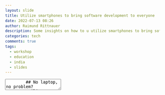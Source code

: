 ```yaml
---
layout: slide
title: Utilize smartphones to bring software development to everyone
date: 2022-07-13 08:26
author: Raimund Rittnauer
description: Some insights on how to u utilize smartphones to bring software development to everyone
categories: tech
comments: true
tags:
  - workshop
  - education
  - india
  - slides
---
```


<section data-markdown>
    <textarea data-template>
        ## No laptop, no problem?
        Utilize smartphones to bring software development to "everyone"
        ---
        # Background
        ---
        ## Bachelor Thesis
        Enhancing the Resilience of Software Engineering Courses by Implementing Continuous Education using Smartphones Exemplified at a Rural College
        ---
        ## Resilience
        - school closures due to COVID-19 restrict access to computer lab at college
        - cannot attend class due to personal/technical problems
        - enhance location- and time-independency
        ---
        ## Continous Education
        - learning material is online available at any time
        - students can continue their journey even if semester is over
        ---
        ## The course(s)
        - 2nd year - Java fundamentals (multiple small assignments)
        - 3rd year - Java OOP (project based)
        ---
        # The challenges
        ---
        ## Availability of laptops and/or desktop computers
        ---
        <img src="/assets/img/2022-07-13-utilize-smartphones-to-bring-software-development-to-everyone/access-to-computer-internet.png">
        National Sample Survey KI Education 75th Round
        ---
        <img src="/assets/img/2022-07-13-utilize-smartphones-to-bring-software-development-to-everyone/access-to-personal-device.png">
        Survey among students of 2nd and 3rd year (B-Tech)
        ---
        ## Let's use smartphones
        ---
        ## The plan in 2021
        Set up was completely remotely
        - Learning platform - Moodle
        - Communication - Slack
        - Classes and submission reviews - Zoom
        - Practicing - Android apps & web services
        ---
        ## Internet connection and power
        ---
        <img src="/assets/img/2022-07-13-utilize-smartphones-to-bring-software-development-to-everyone/daily-internet-data-limit.png">
        Survey among students of 3rd and 4th year (B-Tech)
        ---
        ## Internet connection and power
        - Limited mobile data per day while having remote classes all day long
        - Unstable internet connection or no mobile data
        - Power cuts
        - Even worse during rainy season
        ---
        > Due to slow internet connection, I could not attend the class.
        ---
        > Today, because of rain, I lost network, so I did not attend the class.
        ---
        > The net is all over, I tried to join, but it disconnects constantly Raimund.
        ---
        ## Reactions
        - Class recordings
        - Explanation videos of Java concepts
        - Android apps should also work offline
        ---
        ## Android apps
        - [Sololearn](https://www.sololearn.com/)
        - [Spck Code Editor](https://play.google.com/store/apps/details?id=io.spck)
        - [Java N-IDE](https://github.com/shenghuntianlang/java-n-IDE-for-Android)
        - Most apps require internet connection, due to code compiling on remote servers
        ---
        > I prefer recordings, I can watch as often as I need.
        ---
        Submission reviews are also a challenge in a remote setup due to connection issues, and often background noises due to lack of a quiet learning environment.
        ---
        ## Placements > Skill development
        (my personal opinion)
        ---
        > Some selected students are at college now, due to placement trainings.
        ---
        > Your class is the only one where we have to do practical programming.
        ---
        > Fastly they complete the syllabus, but only theoretically.
        ---
        ## Programming on a Smartphone
        ---
        Students mentioned that they struggle with the small screen size and that the virtual keyboard covers most of the screen when active.
        ---
        > It is also hard to type and time-consuming compared to a laptop and/or computer.
        ---
        One student streamed the content of his smartphone to his TV and connected a bluetooth keyboard.
        ---
        > Laptop is more convenient for practical usage like programming, maybe because I am used to it.
        ---
        During the SSIs, 2nd year students mentioned that in their opinion, all assignments are solvable using a smartphone.
        ---
        During the SSIs, 3rd year students mentioned that in their opinion, the Java assignments are difficult to solve using a smartphone. They mentioned that smaller assignments which include less code would be easily solvable, but assignments that include more code and more (Java-) files are hard and timeconsuming to solve using a smartphone.
        ---
        Android apps often do not support the large feature set like on desktop IDEs (e.g. debugging, intellisense, ...).
        ---
        > On laptop we have more features to do the programming.
        ---
        ## Small summary
        - Lack of physical keyboard and small screen size was mentioned the most
        - Students can participate using only Smartphones
           - Assignments must be designed appropriately
        - Only few Android apps that run entirely offline exist
        - Android apps are not as feature rich as desktop IDEs
        - Recording classes, explanation videos, and providing learning material online helps reach students
        ---
        ## 2022
        - Now I am in India
        - Created a new course for 4th year students
        - GitHub + Git on [Termux](https://github.com/termux) + [Java N-IDE](https://github.com/shenghuntianlang/java-n-IDE-for-Android)
        - GitHub + [Spck Code Editor](https://play.google.com/store/apps/details?id=io.spck) (integrated Git client)
        ---
        <img src="/assets/img/2022-07-13-utilize-smartphones-to-bring-software-development-to-everyone/students-and-me.jpg">
        We
        ---
        <img src="/assets/img/2022-07-13-utilize-smartphones-to-bring-software-development-to-everyone/github-workshop.jpg">
        Workshop on Git and GitHub
        ---
        ## References
        - [NSS 75th round](https://www.thehinducentre.com/resources/article30980071.ece/binary/KI_Education_75th_Final_compressed.pdf)
        - [Telecom Statistics India](https://dot.gov.in/sites/default/files/Telecom%20Statistics%20India-2019.pdf)
        - [Households with computer in the euro area](https://www.statista.com/statistics/748551/worldwidehouseholds-with-computer/)
        - [Rural households with internet access in the euro area](https://appsso.eurostat.ec.europa.eu/nui/show.do?query=BOOKMARK_DS-053754_QID_68B6462B_UID_-3F171EB0&layout=TIME,C,X,0;GEO,L,Y,0;UNIT,L,Z,0;HHTYP,L,Z,1;INDICATORS,C,Z,2;&zSelection=DS-053754HHTYP,HH_DEG3;DS-053754UNIT,PC_HH;DS-053754INDICATORS,OBS_FLAG;&rankName1=UNIT_1_2_-1_2&rankName2=HHTYP_1_2_-1_2&rankName3=INDICATORS_1_2_-1_2&rankName4=TIME_1_0_0_0&rankName5=GEO_1_2_0_1&sortC=ASC_-1_FIRST&rStp=&cStp=&rDCh=&cDCh=&rDM=true&cDM=true&footnes=false&empty=false&wai=false&time_mode=NONE&time_most_recent=false&lang=EN&cfo=%23%23%23%2C%23%23%23.%23%23%23)
        - [Urban households with internet access in the euro area](https://appsso.eurostat.ec.europa.eu/nui/show.do?query=BOOKMARK_DS-053754_QID_-53411C72_UID_-3F171EB0&layout=TIME,C,X,0;GEO,L,Y,0;UNIT,L,Z,0;HHTYP,L,Z,1;INDICATORS,C,Z,2;&zSelection=DS-053754HHTYP,HH_DEG1;DS-053754UNIT,PC_HH;DS-053754INDICATORS,OBS_FLAG;&rankName1=UNIT_1_2_-1_2&rankName2=HHTYP_1_2_-1_2&rankName3=INDICATORS_1_2_-1_2&rankName4=TIME_1_0_0_0&rankName5=GEO_1_2_0_1&sortC=ASC_-1_FIRST&rStp=&cStp=&rDCh=&cDCh=&rDM=true&cDM=true&footnes=false&empty=false&wai=false&time_mode=NONE&time_most_recent=false&lang=EN&cfo=%23%23%23%2C%23%23%23.%23%23%23)
        ---
        ## Slides
        are available on [rittnauer.at](http://rittnauer.at)
    </textarea>
</section>
